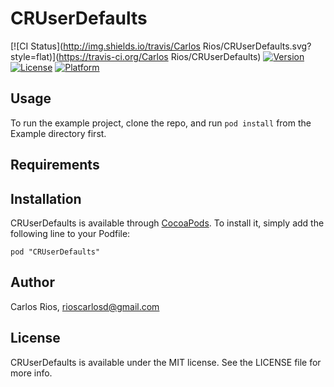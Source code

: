# CRUserDefaults

[![CI Status](http://img.shields.io/travis/Carlos Rios/CRUserDefaults.svg?style=flat)](https://travis-ci.org/Carlos Rios/CRUserDefaults)
[![Version](https://img.shields.io/cocoapods/v/CRUserDefaults.svg?style=flat)](http://cocoadocs.org/docsets/CRUserDefaults)
[![License](https://img.shields.io/cocoapods/l/CRUserDefaults.svg?style=flat)](http://cocoadocs.org/docsets/CRUserDefaults)
[![Platform](https://img.shields.io/cocoapods/p/CRUserDefaults.svg?style=flat)](http://cocoadocs.org/docsets/CRUserDefaults)

## Usage

To run the example project, clone the repo, and run `pod install` from the Example directory first.

## Requirements

## Installation

CRUserDefaults is available through [CocoaPods](http://cocoapods.org). To install
it, simply add the following line to your Podfile:

    pod "CRUserDefaults"

## Author

Carlos Rios, rioscarlosd@gmail.com

## License

CRUserDefaults is available under the MIT license. See the LICENSE file for more info.

